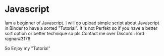 # Javascript

Iam a beginner of Javascript. I will do upload simple script about Javascript in Binder to have a sorted "Tutorial".
It is not Perfekt so if you have a better sort option or better technique so pls Contact me over Discord : lord ragnar#3176

So Enjoy my "Tutorial"
